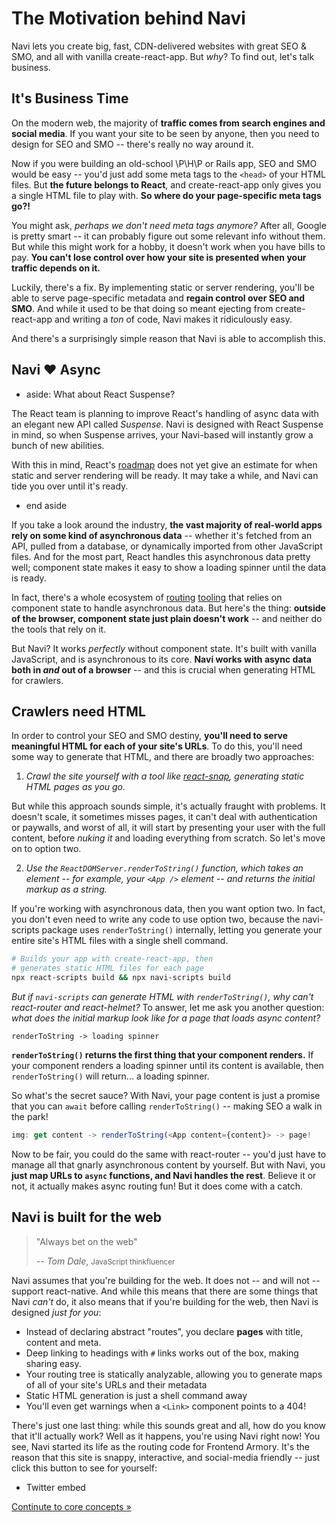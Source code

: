 The Motivation behind Navi
==========================

Navi lets you create big, fast, CDN-delivered websites with great SEO & SMO, and all with vanilla create-react-app. But *why*? To find out, let's talk business.


It's Business Time
------------------

On the modern web, the majority of **traffic comes from search engines and social media**. If you want your site to be seen by anyone, then you need to design for SEO and SMO -- there's really no way around it.

Now if you were building an old-school \P\H\P or Rails app, SEO and SMO would be easy -- you'd just add some meta tags to the `<head>` of your HTML files. But **the future belongs to React**, and create-react-app only gives you a single HTML file to play with. **So where do your page-specific meta tags go?!**

You might ask, *perhaps we don't need meta tags anymore?* After all, Google is pretty smart -- it can probably figure out some relevant info without them. But while this might work for a hobby, it doesn't work when you have bills to pay. **You can't lose control over how your site is presented when your traffic depends on it.**

Luckily, there's a fix. By implementing static or server rendering, you'll be able to serve page-specific metadata and **regain control over SEO and SMO**. And while it used to be that doing so meant ejecting from create-react-app and writing a *ton* of code, Navi makes it ridiculously easy.

And there's a surprisingly simple reason that Navi is able to accomplish this.


Navi ❤️ Async
-------------

- aside: What about React Suspense?

The React team is planning to improve React's handling of async data with an elegant new API called *Suspense*. Navi is designed with React Suspense in mind, so when Suspense arrives, your Navi-based will instantly grow a bunch of new abilities.

With this in mind, React's [roadmap](https://reactjs.org/blog/2018/11/27/react-16-roadmap.html) does not yet give an estimate for when static and server rendering will be ready. It may take a while, and Navi can tide you over until it's ready.
 
- end aside


If you take a look around the industry, **the vast majority of real-world apps rely on some kind of asynchronous data** -- whether it's fetched from an API, pulled from a database, or dynamically imported from other JavaScript files. And for the most part, React handles this asynchronous data pretty well; component state makes it easy to show a loading spinner until the data is ready.

In fact, there's a whole ecosystem of [routing](https://github.com/ReactTraining/react-router) [tooling](https://npmjs.com/package/react-helmet) that relies on component state to handle asynchronous data. But here's the thing: **outside of the browser, component state just plain doesn't work** -- and neither do the tools that rely on it.

But Navi? It works *perfectly* without component state. It's built with vanilla JavaScript, and is asynchronous to its core. **Navi works with async data both in *and* out of a browser** -- and this is crucial when generating HTML for crawlers.


Crawlers need HTML
------------------

In order to control your SEO and SMO destiny, **you'll need to serve meaningful HTML for each of your site's URLs**. To do this, you'll need some way to generate that HTML, and there are broadly two approaches:

1. *Crawl the site yourself with a tool like [react-snap](https://github.com/stereobooster/react-snap), generating static HTML pages as you go.*

  But while this approach sounds simple, it's actually fraught with problems. It doesn't scale, it sometimes misses pages, it can't deal with authentication or paywalls, and worst of all, it will start by presenting your user with the full content, before *nuking it* and loading everything from scratch. So let's move on to option two.

2. *Use the `ReactDOMServer.renderToString()` function, which takes an element -- for example, your `<App />` element -- and returns the initial markup as a string.*

If you're working with asynchronous data, then you want option two. In fact, you don't even need to write any code to use option two, because the navi-scripts package uses `renderToString()` internally, letting you generate your entire site's HTML files with a single shell command.

```bash
# Builds your app with create-react-app, then
# generates static HTML files for each page
npx react-scripts build && npx navi-scripts build
```

*But if `navi-scripts` can generate HTML with `renderToString()`, why can't react-router and react-helmet?* To answer, let me ask you another question: *what does the initial markup look like for a page that loads async content?*

```image
renderToString -> loading spinner
```

**`renderToString()` returns the first thing that your component renders.** If your component renders a loading spinner until its content is available, then `renderToString()` will return... a loading spinner.

So what's the secret sauce? With Navi, your page content is just a promise that you can `await` before calling `renderToString()` -- making SEO a walk in the park!

```js
img: get content -> renderToString(<App content={content}> -> page!
```

Now to be fair, you could do the same with react-router -- you'd just have to manage all that gnarly asynchronous content by yourself. But with Navi, you **just map URLs to `async` functions, and Navi handles the rest**. Believe it or not, it actually makes async routing fun! But it does come with a catch.


Navi is built for the web
-------------------------

> "Always bet on the web"
> 
> -- <cite>Tom Dale</cite>, <small>JavaScript thinkfluencer</small>

Navi assumes that you're building for the web. It does not -- and will not -- support react-native. And while this means that there are some things that Navi *can't* do, it also means that if you're building for the web, then Navi is designed *just for you*:

- Instead of declaring abstract "routes", you declare **pages** with title, content and meta.
- Deep linking to headings with `#` links works out of the box, making sharing easy.
- Your routing tree is statically analyzable, allowing you to generate maps of all of your site's URLs and their metadata
- Static HTML generation is just a shell command away
- You'll even get warnings when a `<Link>` component points to a 404!

There's just one last thing: while this sounds great and all, how do you know that it'll actually work? Well as it happens, you're using Navi right now! You see, Navi started its life as the routing code for Frontend Armory. It's the reason that this site is snappy, interactive, and social-media friendly -- just click this button to see for yourself:

- Twitter embed

[Continute to core concepts &raquo;](/core-concepts)



